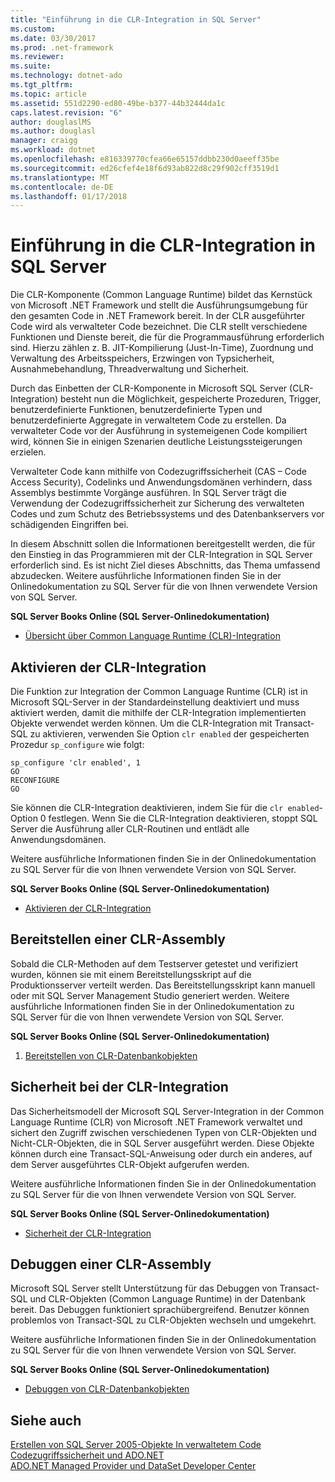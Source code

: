 ```yaml
---
title: "Einführung in die CLR-Integration in SQL Server"
ms.custom: 
ms.date: 03/30/2017
ms.prod: .net-framework
ms.reviewer: 
ms.suite: 
ms.technology: dotnet-ado
ms.tgt_pltfrm: 
ms.topic: article
ms.assetid: 551d2290-ed80-49be-b377-44b32444da1c
caps.latest.revision: "6"
author: douglaslMS
ms.author: douglasl
manager: craigg
ms.workload: dotnet
ms.openlocfilehash: e816339770cfea66e65157ddbb230d0aeeff35be
ms.sourcegitcommit: ed26cfef4e18f6d93ab822d8c29f902cff3519d1
ms.translationtype: MT
ms.contentlocale: de-DE
ms.lasthandoff: 01/17/2018
---
```

# <a name="introduction-to-sql-server-clr-integration"></a>Einführung in die CLR-Integration in SQL Server
Die CLR-Komponente (Common Language Runtime) bildet das Kernstück von Microsoft .NET Framework und stellt die Ausführungsumgebung für den gesamten Code in .NET Framework bereit. In der CLR ausgeführter Code wird als verwalteter Code bezeichnet. Die CLR stellt verschiedene Funktionen und Dienste bereit, die für die Programmausführung erforderlich sind. Hierzu zählen z. B. JIT-Kompilierung (Just-In-Time), Zuordnung und Verwaltung des Arbeitsspeichers, Erzwingen von Typsicherheit, Ausnahmebehandlung, Threadverwaltung und Sicherheit.  
  
 Durch das Einbetten der CLR-Komponente in Microsoft SQL Server (CLR-Integration) besteht nun die Möglichkeit, gespeicherte Prozeduren, Trigger, benutzerdefinierte Funktionen, benutzerdefinierte Typen und benutzerdefinierte Aggregate in verwaltetem Code zu erstellen. Da verwalteter Code vor der Ausführung in systemeigenen Code kompiliert wird, können Sie in einigen Szenarien deutliche Leistungssteigerungen erzielen.  
  
 Verwalteter Code kann mithilfe von Codezugriffssicherheit (CAS – Code Access Security), Codelinks und Anwendungsdomänen verhindern, dass Assemblys bestimmte Vorgänge ausführen. In SQL Server trägt die Verwendung der Codezugriffssicherheit zur Sicherung des verwalteten Codes und zum Schutz des Betriebssystems und des Datenbankservers vor schädigenden Eingriffen bei.  
  
 In diesem Abschnitt sollen die Informationen bereitgestellt werden, die für den Einstieg in das Programmieren mit der CLR-Integration in SQL Server erforderlich sind. Es ist nicht Ziel dieses Abschnitts, das Thema umfassend abzudecken. Weitere ausführliche Informationen finden Sie in der Onlinedokumentation zu SQL Server für die von Ihnen verwendete Version von SQL Server.  
  
 **SQL Server Books Online (SQL Server-Onlinedokumentation)**  
  
-   [Übersicht über Common Language Runtime (CLR)-Integration](http://go.microsoft.com/fwlink/?LinkId=115242)  
  
## <a name="enabling-clr-integration"></a>Aktivieren der CLR-Integration  
 Die Funktion zur Integration der Common Language Runtime (CLR) ist in Microsoft SQL-Server in der Standardeinstellung deaktiviert und muss aktiviert werden, damit die mithilfe der CLR-Integration implementierten Objekte verwendet werden können. Um die CLR-Integration mit Transact-SQL zu aktivieren, verwenden Sie Option `clr enabled` der gespeicherten Prozedur `sp_configure` wie folgt:  
  
```  
sp_configure 'clr enabled', 1  
GO  
RECONFIGURE  
GO  
```  
  
 Sie können die CLR-Integration deaktivieren, indem Sie für die `clr enabled`-Option 0 festlegen. Wenn Sie die CLR-Integration deaktivieren, stoppt SQL Server die Ausführung aller CLR-Routinen und entlädt alle Anwendungsdomänen.  
  
 Weitere ausführliche Informationen finden Sie in der Onlinedokumentation zu SQL Server für die von Ihnen verwendete Version von SQL Server.  
  
 **SQL Server Books Online (SQL Server-Onlinedokumentation)**  
  
-   [Aktivieren der CLR-Integration](http://go.microsoft.com/fwlink/?LinkId=115230)  
  
## <a name="deploying-a-clr-assembly"></a>Bereitstellen einer CLR-Assembly  
 Sobald die CLR-Methoden auf dem Testserver getestet und verifiziert wurden, können sie mit einem Bereitstellungsskript auf die Produktionsserver verteilt werden. Das Bereitstellungsskript kann manuell oder mit SQL Server Management Studio generiert werden. Weitere ausführliche Informationen finden Sie in der Onlinedokumentation zu SQL Server für die von Ihnen verwendete Version von SQL Server.  
  
 **SQL Server Books Online (SQL Server-Onlinedokumentation)**  
  
1.  [Bereitstellen von CLR-Datenbankobjekten](http://go.microsoft.com/fwlink/?LinkId=115232)  
  
## <a name="clr-integration-security"></a>Sicherheit bei der CLR-Integration  
 Das Sicherheitsmodell der Microsoft SQL Server-Integration in der Common Language Runtime (CLR) von Microsoft .NET Framework verwaltet und sichert den Zugriff zwischen verschiedenen Typen von CLR-Objekten und Nicht-CLR-Objekten, die in SQL Server ausgeführt werden. Diese Objekte können durch eine Transact-SQL-Anweisung oder durch ein anderes, auf dem Server ausgeführtes CLR-Objekt aufgerufen werden.  
  
 Weitere ausführliche Informationen finden Sie in der Onlinedokumentation zu SQL Server für die von Ihnen verwendete Version von SQL Server.  
  
 **SQL Server Books Online (SQL Server-Onlinedokumentation)**  
  
-   [Sicherheit der CLR-Integration](http://go.microsoft.com/fwlink/?LinkId=115234)  
  
## <a name="debugging-a-clr-assembly"></a>Debuggen einer CLR-Assembly  
 Microsoft SQL Server stellt Unterstützung für das Debuggen von Transact-SQL und CLR-Objekten (Common Language Runtime) in der Datenbank bereit. Das Debuggen funktioniert sprachübergreifend. Benutzer können problemlos von Transact-SQL zu CLR-Objekten wechseln und umgekehrt.  
  
 Weitere ausführliche Informationen finden Sie in der Onlinedokumentation zu SQL Server für die von Ihnen verwendete Version von SQL Server.  
  
 **SQL Server Books Online (SQL Server-Onlinedokumentation)**  
  
-   [Debuggen von CLR-Datenbankobjekten](http://go.microsoft.com/fwlink/?LinkId=115236)  
  
## <a name="see-also"></a>Siehe auch  
 [Erstellen von SQL Server 2005-Objekte In verwaltetem Code](http://msdn.microsoft.com/en-us/5358a825-e19b-49aa-8214-674ce5fed1da)  
 [Codezugriffssicherheit und ADO.NET](../../../../../docs/framework/data/adonet/code-access-security.md)  
 [ADO.NET Managed Provider und DataSet Developer Center](http://go.microsoft.com/fwlink/?LinkId=217917)
